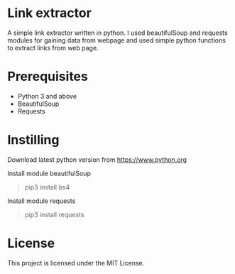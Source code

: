 # Link extractor

A simple link extractor written in python. I used beautifulSoup and requests modules for gaining data from webpage and used simple python functions to extract links from web page.

# Prerequisites
- Python 3 and above
- BeautifulSoup
- Requests

# Instilling
Download latest python version from 
<https://www.python.org>

Install module beautifulSoup
> pip3 install bs4

Install module requests
> pip3 install requests

# License 
This project is licensed under the MIT License.

